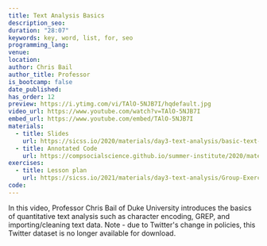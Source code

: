 ```yaml
---
title: Text Analysis Basics
description_seo:
duration: "28:07"
keywords: key, word, list, for, seo
programming_lang:
venue:
location:
author: Chris Bail
author_title: Professor
is_bootcamp: false
date_published:
has_order: 12
preview: https://i.ytimg.com/vi/TAlO-5NJB7I/hqdefault.jpg
video_url: https://www.youtube.com/watch?v=TAlO-5NJB7I
embed_url: https://www.youtube.com/embed/TAlO-5NJB7I
materials:
  - title: Slides
    url: https://sicss.io/2020/materials/day3-text-analysis/basic-text-analysis/Rpres/Basic_Text_Analysis.html
  - title: Annotated Code
    url: https://compsocialscience.github.io/summer-institute/2020/materials/day3-text-analysis/basic-text-analysis/rmarkdown/Basic_Text_Analysis_in_R.html
exercises:
  - title: Lesson plan
    url: https://sicss.io/2021/materials/day3-text-analysis/Group-Exercise-Day-3.html
code:
---
```


In this video, Professor Chris Bail of Duke University introduces the basics of quantitative text analysis such as character encoding, GREP, and importing/cleaning text data. Note - due to Twitter's change in policies, this Twitter dataset is no longer available for download.
